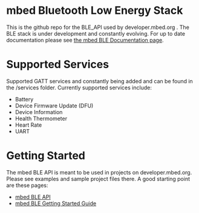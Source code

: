 # mbed Bluetooth Low Energy Stack
This is the github repo for the BLE_API used by developer.mbed.org .  The BLE stack is under development and constantly evolving. For up to date documentation please see [the mbed BLE Documentation page](http://developer.mbed.org/teams/Bluetooth-Low-Energy/code/BLE_API/docs/tip/).  

# Supported Services
Supported GATT services and constantly being added and can be found in the /services folder.
Currently supported  services include:
* Battery 
* Device Firmware Update (DFU)
* Device Information 
* Health Thermometer
* Heart Rate
* UART

# Getting Started 
The mbed BLE API is meant to be used in projects on developer.mbed.org. Please see examples and sample project files there. 
A good starting point are these pages:
* [mbed BLE API](developer.mbed.org/teams/Bluetooth-Low-Energy/)
* [mbed BLE Getting Started Guide](http://developer.mbed.org/forum/team-63-Bluetooth-Low-Energy-community/topic/5262/)
